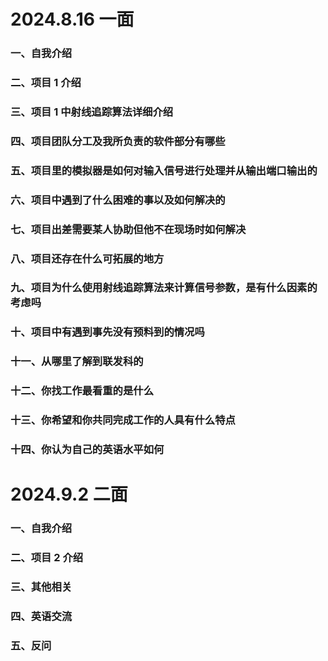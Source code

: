 # 2024.8.16 一面

### 一、自我介绍

### 二、项目 1 介绍

### 三、项目 1 中射线追踪算法详细介绍

### 四、项目团队分工及我所负责的软件部分有哪些

### 五、项目里的模拟器是如何对输入信号进行处理并从输出端口输出的

### 六、项目中遇到了什么困难的事以及如何解决的

### 七、项目出差需要某人协助但他不在现场时如何解决

### 八、项目还存在什么可拓展的地方

### 九、项目为什么使用射线追踪算法来计算信号参数，是有什么因素的考虑吗

### 十、项目中有遇到事先没有预料到的情况吗

### 十一、从哪里了解到联发科的

### 十二、你找工作最看重的是什么

### 十三、你希望和你共同完成工作的人具有什么特点

### 十四、你认为自己的英语水平如何

# 2024.9.2 二面

### 一、自我介绍

### 二、项目 2 介绍

### 三、其他相关

### 四、英语交流

### 五、反问
